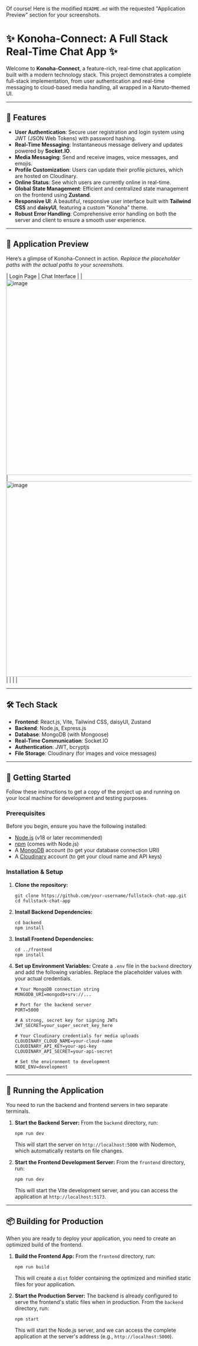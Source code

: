 Of course\! Here is the modified `README.md` with the requested "Application Preview" section for your screenshots.

# ✨ Konoha-Connect: A Full Stack Real-Time Chat App ✨

Welcome to **Konoha-Connect**, a feature-rich, real-time chat application built with a modern technology stack. This project demonstrates a complete full-stack implementation, from user authentication and real-time messaging to cloud-based media handling, all wrapped in a Naruto-themed UI.

-----

## 🌟 Features

  - **User Authentication**: Secure user registration and login system using JWT (JSON Web Tokens) with password hashing.
  - **Real-Time Messaging**: Instantaneous message delivery and updates powered by **Socket.IO**.
  - **Media Messaging**: Send and receive images, voice messages, and emojis.
  - **Profile Customization**: Users can update their profile pictures, which are hosted on Cloudinary.
  - **Online Status**: See which users are currently online in real-time.
  - **Global State Management**: Efficient and centralized state management on the frontend using **Zustand**.
  - **Responsive UI**: A beautiful, responsive user interface built with **Tailwind CSS** and **daisyUI**, featuring a custom "Konoha" theme.
  - **Robust Error Handling**: Comprehensive error handling on both the server and client to ensure a smooth user experience.

-----

## 📸 Application Preview

Here’s a glimpse of Konoha-Connect in action. *Replace the placeholder paths with the actual paths to your screenshots.*

| Login Page | Chat Interface |
| <img width="940" height="529" alt="image" src="https://github.com/user-attachments/assets/8589267f-9ae1-4c24-b78b-358e40adda92" />
 |<img width="940" height="529" alt="image" src="https://github.com/user-attachments/assets/d874af43-1f34-4e8f-a45d-bcb54373ec35" />
 |
|  |  |

-----

## 🛠️ Tech Stack

  - **Frontend**: React.js, Vite, Tailwind CSS, daisyUI, Zustand
  - **Backend**: Node.js, Express.js
  - **Database**: MongoDB (with Mongoose)
  - **Real-Time Communication**: Socket.IO
  - **Authentication**: JWT, bcryptjs
  - **File Storage**: Cloudinary (for images and voice messages)

-----

## 🚀 Getting Started

Follow these instructions to get a copy of the project up and running on your local machine for development and testing purposes.

### Prerequisites

Before you begin, ensure you have the following installed:

  - [Node.js](https://nodejs.org/) (v18 or later recommended)
  - [npm](https://www.npmjs.com/) (comes with Node.js)
  - A [MongoDB](https://www.mongodb.com/) account (to get your database connection URI)
  - A [Cloudinary](https://cloudinary.com/) account (to get your cloud name and API keys)

### Installation & Setup

1.  **Clone the repository:**

    ```shell
    git clone https://github.com/your-username/fullstack-chat-app.git
    cd fullstack-chat-app
    ```

2.  **Install Backend Dependencies:**

    ```shell
    cd backend
    npm install
    ```

3.  **Install Frontend Dependencies:**

    ```shell
    cd ../frontend
    npm install
    ```

4.  **Set up Environment Variables:**
    Create a `.env` file in the `backend` directory and add the following variables. Replace the placeholder values with your actual credentials.

    ```env
    # Your MongoDB connection string
    MONGODB_URI=mongodb+srv://...

    # Port for the backend server
    PORT=5000

    # A strong, secret key for signing JWTs
    JWT_SECRET=your_super_secret_key_here

    # Your Cloudinary credentials for media uploads
    CLOUDINARY_CLOUD_NAME=your-cloud-name
    CLOUDINARY_API_KEY=your-api-key
    CLOUDINARY_API_SECRET=your-api-secret

    # Set the environment to development
    NODE_ENV=development
    ```

-----

## 🏃 Running the Application

You need to run the backend and frontend servers in two separate terminals.

1.  **Start the Backend Server:**
    From the `backend` directory, run:

    ```shell
    npm run dev
    ```

    This will start the server on `http://localhost:5000` with Nodemon, which automatically restarts on file changes.

2.  **Start the Frontend Development Server:**
    From the `frontend` directory, run:

    ```shell
    npm run dev
    ```

    This will start the Vite development server, and you can access the application at `http://localhost:5173`.

-----

## 📦 Building for Production

When you are ready to deploy your application, you need to create an optimized build of the frontend.

1.  **Build the Frontend App:**
    From the `frontend` directory, run:

    ```shell
    npm run build
    ```

    This will create a `dist` folder containing the optimized and minified static files for your application.

2.  **Start the Production Server:**
    The backend is already configured to serve the frontend's static files when in production. From the `backend` directory, run:

    ```shell
    npm start
    ```

    This will start the Node.js server, and we can access the complete application at the server's address (e.g., `http://localhost:5000`).
